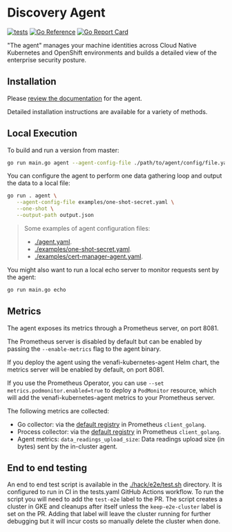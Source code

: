 # Discovery Agent

[![tests](https://github.com/jetstack/jetstack-secure/actions/workflows/tests.yaml/badge.svg?branch=master&event=push)](https://github.com/jetstack/jetstack-secure/actions/workflows/tests.yaml)
[![Go Reference](https://pkg.go.dev/badge/github.com/jetstack/jetstack-secure.svg)](https://pkg.go.dev/github.com/jetstack/jetstack-secure)
[![Go Report Card](https://goreportcard.com/badge/github.com/jetstack/jetstack-secure)](https://goreportcard.com/report/github.com/jetstack/jetstack-secure)

"The agent" manages your machine identities across Cloud Native Kubernetes and OpenShift environments and builds a detailed view of the enterprise security posture.

## Installation

Please [review the documentation](https://docs.venafi.cloud/vaas/k8s-components/c-tlspk-agent-overview/) for the agent.

Detailed installation instructions are available for a variety of methods.

## Local Execution

To build and run a version from master:

```bash
go run main.go agent --agent-config-file ./path/to/agent/config/file.yaml -p 0h1m0s
```

You can configure the agent to perform one data gathering loop and output the data to a local file:

```bash
go run . agent \
   --agent-config-file examples/one-shot-secret.yaml \
   --one-shot \
   --output-path output.json
```

> Some examples of agent configuration files:
>
> - [./agent.yaml](./agent.yaml).
> - [./examples/one-shot-secret.yaml](./examples/one-shot-secret.yaml).
> - [./examples/cert-manager-agent.yaml](./examples/cert-manager-agent.yaml).

You might also want to run a local echo server to monitor requests sent by the agent:

```bash
go run main.go echo
```

## Metrics

The agent exposes its metrics through a Prometheus server, on port 8081.

The Prometheus server is disabled by default but can be enabled by passing the `--enable-metrics` flag to the agent binary.

If you deploy the agent using the venafi-kubernetes-agent Helm chart, the metrics server will be enabled by default, on port 8081.

If you use the Prometheus Operator, you can use `--set metrics.podmonitor.enabled=true` to deploy a `PodMonitor` resource,
which will add the venafi-kubernetes-agent metrics to your Prometheus server.

The following metrics are collected:

- Go collector: via the [default registry](https://github.com/prometheus/client_golang/blob/34e02e282dc4a3cb55ca6441b489ec182e654d59/prometheus/registry.go#L60-L63) in Prometheus `client_golang`.
- Process collector: via the [default registry](https://github.com/prometheus/client_golang/blob/34e02e282dc4a3cb55ca6441b489ec182e654d59/prometheus/registry.go#L60-L63) in Prometheus `client_golang`.
- Agent metrics: `data_readings_upload_size`: Data readings upload size (in bytes) sent by the in-cluster agent.

## End to end testing

An end to end test script is available in the [./hack/e2e/test.sh](./hack/e2e/test.sh) directory. It is configured to run in CI
in the tests.yaml GitHub Actions workflow. To run the script you will need to add the `test-e2e` label to the PR.
The script creates a cluster in GKE and cleanups after itself unless the `keep-e2e-cluster` label is set on the PR. Adding that
label will leave the cluster running for further debugging but it will incur costs so manually delete the cluster when done.
